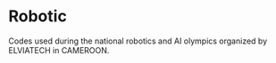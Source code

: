 # Robotic
Codes used during the national robotics and AI olympics organized by ELVIATECH in CAMEROON. 
